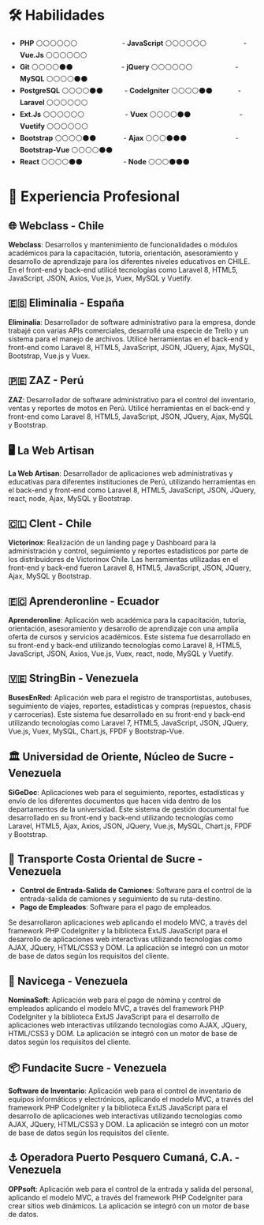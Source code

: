 # 🛠️ Habilidades

- **PHP** ⚪⚪⚪⚪⚪⚪        &nbsp;&nbsp;&nbsp;&nbsp;&nbsp;&nbsp;&nbsp;&nbsp;&nbsp;&nbsp;&nbsp;&nbsp;&nbsp;&nbsp;&nbsp;&nbsp;&nbsp;&nbsp;&nbsp;&nbsp;&nbsp;    - **JavaScript** ⚪⚪⚪⚪⚪⚪   &nbsp;&nbsp;&nbsp;&nbsp;&nbsp;&nbsp;&nbsp;&nbsp;&nbsp;&nbsp;&nbsp;&nbsp;&nbsp;&nbsp;&nbsp;&nbsp;&nbsp;&nbsp;- **Vue.Js** ⚪⚪⚪⚪⚪⚪
- **Git** ⚪⚪⚪⚪⚫⚫        &nbsp;&nbsp;&nbsp;&nbsp;&nbsp;&nbsp;&nbsp;&nbsp;&nbsp;&nbsp;&nbsp;&nbsp;&nbsp;&nbsp;&nbsp;&nbsp;&nbsp;&nbsp;&nbsp;&nbsp;&nbsp;&nbsp;&nbsp;&nbsp;- **jQuery** ⚪⚪⚪⚪⚪⚪     &nbsp;&nbsp;&nbsp;&nbsp;&nbsp;&nbsp;&nbsp;&nbsp;&nbsp;&nbsp;&nbsp;&nbsp;&nbsp;&nbsp;&nbsp;&nbsp;&nbsp;&nbsp;&nbsp;&nbsp;  - **MySQL** ⚪⚪⚪⚪⚫⚫
- **PostgreSQL** ⚪⚪⚪⚪⚫⚫ &nbsp;&nbsp;&nbsp;&nbsp;&nbsp;&nbsp;&nbsp;&nbsp;&nbsp;&nbsp;- **CodeIgniter** ⚪⚪⚪⚪⚫⚫  &nbsp;&nbsp;&nbsp;&nbsp;&nbsp;&nbsp;&nbsp;&nbsp;&nbsp;&nbsp;&nbsp;&nbsp;- **Laravel** ⚪⚪⚪⚪⚪⚪
- **Ext.Js** ⚪⚪⚪⚪⚪⚪     &nbsp;&nbsp;&nbsp;&nbsp;&nbsp;&nbsp;&nbsp;&nbsp;&nbsp;&nbsp;&nbsp;&nbsp;&nbsp;&nbsp;&nbsp;&nbsp;&nbsp;&nbsp;&nbsp;&nbsp;- **Vuex** ⚪⚪⚪⚪⚫⚫         &nbsp;&nbsp;&nbsp;&nbsp;&nbsp;&nbsp;&nbsp;&nbsp;&nbsp;&nbsp;&nbsp;&nbsp;&nbsp;&nbsp;&nbsp;&nbsp;&nbsp;&nbsp;&nbsp;&nbsp;&nbsp;&nbsp;&nbsp;&nbsp;- **Vuetify** ⚪⚪⚪⚪⚪⚪
- **Bootstrap** ⚪⚪⚪⚪⚫⚫  &nbsp;&nbsp;&nbsp;&nbsp;&nbsp;&nbsp;&nbsp;&nbsp;&nbsp;&nbsp;&nbsp;&nbsp;  - **Ajax** ⚪⚪⚪⚫⚫⚫         &nbsp;&nbsp;&nbsp;&nbsp;&nbsp;&nbsp;&nbsp;&nbsp;&nbsp;&nbsp;&nbsp;&nbsp;&nbsp;&nbsp;&nbsp;&nbsp;&nbsp;&nbsp;&nbsp;&nbsp;&nbsp;&nbsp;&nbsp;&nbsp;- **Bootstrap-Vue** ⚪⚪⚪⚪⚫⚫
- **React** ⚪⚪⚪⚪⚫⚫      &nbsp;&nbsp;&nbsp;&nbsp;&nbsp;&nbsp;&nbsp;&nbsp;&nbsp;&nbsp;&nbsp;&nbsp;&nbsp;&nbsp;&nbsp;&nbsp;&nbsp;&nbsp;&nbsp; - **Node** ⚪⚪⚪⚫⚫⚫



# 💼 Experiencia Profesional

## 🌐 Webclass - Chile 
**Webclass**: Desarrollos y mantenimiento de funcionalidades o módulos académicos para la capacitación, tutoría, orientación, asesoramiento y desarrollo de aprendizaje para los diferentes niveles educativos en CHILE. En el front-end y back-end utilicé tecnologías como Laravel 8, HTML5, JavaScript, JSON, Axios, Vue.js, Vuex, MySQL y Vuetify.

## 🇪🇸 Eliminalia - España
**Eliminalia**: Desarrollador de software administrativo para la empresa, donde trabajé con varias APIs comerciales, desarrollé una especie de Trello y un sistema para el manejo de archivos. Utilicé herramientas en el back-end y front-end como Laravel 8, HTML5, JavaScript, JSON, JQuery, Ajax, MySQL, Bootstrap, Vue.js y Vuex.

## 🇵🇪 ZAZ - Perú
**ZAZ**: Desarrollador de software administrativo para el control del inventario, ventas y reportes de motos en Perú. Utilicé herramientas en el back-end y front-end como Laravel 8, HTML5, JavaScript, JSON, JQuery, Ajax, MySQL y Bootstrap.

## 🖥️ La Web Artisan
**La Web Artisan**: Desarrollador de aplicaciones web administrativas y educativas para diferentes instituciones de Perú, utilizando herramientas en el back-end y front-end como Laravel 8, HTML5, JavaScript, JSON, JQuery, react, node, Ajax, MySQL y Bootstrap.

## 🇨🇱 Clent - Chile
**Victorinox**: Realización de un landing page y Dashboard para la administración y control, seguimiento y reportes estadísticos por parte de los distribuidores de Victorinox Chile. Las herramientas utilizadas en el front-end y back-end fueron Laravel 8, HTML5, JavaScript, JSON, JQuery, Ajax, MySQL y Bootstrap.

## 🇪🇨 Aprenderonline - Ecuador
**Aprenderonline**: Aplicación web académica para la capacitación, tutoría, orientación, asesoramiento y desarrollo de aprendizaje con una amplia oferta de cursos y servicios académicos. Este sistema fue desarrollado en su front-end y back-end utilizando tecnologías como Laravel 8, HTML5, JavaScript, JSON, Axios, Vue.js, Vuex, react, node, MySQL y Vuetify.

## 🇻🇪 StringBin - Venezuela
**BusesEnRed**: Aplicación web para el registro de transportistas, autobuses, seguimiento de viajes, reportes, estadísticas y compras (repuestos, chasis y carrocerías). Este sistema fue desarrollado en su front-end y back-end utilizando tecnologías como Laravel 7, HTML5, JavaScript, JSON, JQuery, Vue.js, Vuex, MySQL, Chart.js, FPDF y Bootstrap-Vue.

## 🏛️ Universidad de Oriente, Núcleo de Sucre - Venezuela
**SiGeDoc**: Aplicaciones web para el seguimiento, reportes, estadísticas y envío de los diferentes documentos que hacen vida dentro de los departamentos de la universidad. Este sistema de gestión documental fue desarrollado en su front-end y back-end utilizando tecnologías como Laravel, HTML5, Ajax, Axios, JSON, JQuery, Vue.js, MySQL, Chart.js, FPDF y Bootstrap.

## 🚛 Transporte Costa Oriental de Sucre - Venezuela
- **Control de Entrada-Salida de Camiones**: Software para el control de la entrada-salida de camiones y seguimiento de su ruta-destino.
- **Pago de Empleados**: Software para el pago de empleados.
  
Se desarrollaron aplicaciones web aplicando el modelo MVC, a través del framework PHP CodeIgniter y la biblioteca ExtJS JavaScript para el desarrollo de aplicaciones web interactivas utilizando tecnologías como AJAX, JQuery, HTML/CSS3 y DOM. La aplicación se integró con un motor de base de datos según los requisitos del cliente.

## 📝 Navicega - Venezuela
**NominaSoft**: Aplicación web para el pago de nómina y control de empleados aplicando el modelo MVC, a través del framework PHP CodeIgniter y la biblioteca ExtJS JavaScript para el desarrollo de aplicaciones web interactivas utilizando tecnologías como AJAX, JQuery, HTML/CSS3 y DOM. La aplicación se integró con un motor de base de datos según los requisitos del cliente.

## 📦 Fundacite Sucre - Venezuela
**Software de Inventario**: Aplicación web para el control de inventario de equipos informáticos y electrónicos, aplicando el modelo MVC, a través del framework PHP CodeIgniter y la biblioteca ExtJS JavaScript para el desarrollo de aplicaciones web interactivas utilizando tecnologías como AJAX, JQuery, HTML/CSS3 y DOM. La aplicación se integró con un motor de base de datos según los requisitos del cliente.

## ⚓ Operadora Puerto Pesquero Cumaná, C.A. - Venezuela
**OPPsoft**: Aplicación web para el control de la entrada y salida del personal, aplicando el modelo MVC, a través del framework PHP CodeIgniter para crear sitios web dinámicos. La aplicación se integró con un motor de base de datos.
